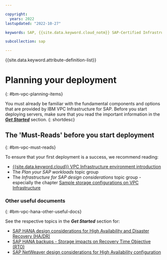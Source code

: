```yaml
---

copyright:
  years: 2022
lastupdated: "2022-10-27"

keywords: SAP, {{site.data.keyword.cloud_notm}} SAP-Certified Infrastructure, {{site.data.keyword.ibm_cloud_sap}}, SAP Workloads

subcollection: sap

---
```


{{site.data.keyword.attribute-definition-list}}

# Planning your deployment
{: #bm-vpc-planning-items}

You must already be familiar with the fundamental components and options that are provided by IBM VPC Infrastructure for SAP. Before you start deploying servers, make sure that you read the important information in the [**_Get Started_**](/docs/sap?topic=sap-get-started) section.
{: shortdesc}


## The 'Must-Reads' before you start deployment
{: #bm-vpc-must-reads}

To ensure that your first deployment is a success, we recommend reading:
* [{{site.data.keyword.cloud}} VPC Infrastructure environment introduction](/docs/sap?topic=sap-vpc-env-introduction)
* The _Plan your SAP workloads_ topic group
* The _Infrastructure for SAP design considerations_ topic group - especially the chapter [Sample storage configurations on VPC Infrastructure](/docs/sap?topic=sap-vpc-env-introduction#vpc-env-storage)

### Other useful documents
{: #bm-vpc-hana-other-useful-docs}

See the respective topics in the **_Get Started_** section for:
* [SAP HANA design considerations for High Availability and Disaster Recovery (HA/DR)](/docs/sap?topic=sap-hana-design-considerations#hana-ha)
* [SAP HANA backups - Storage impacts on Recovery Time Objective (RTO)](/docs/sap?topic=sap-storage-design-considerations#storage-performance-backup-rto)
* [SAP NetWeaver design considerations for High Availability configuration](/docs/sap?topic=sap-netweaver-design-considerations#netweaver-ha)
